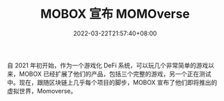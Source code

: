 ﻿---
title: "MOBOX 宣布 MOMOverse"
date: 2022-03-22T21:57:40+08:00
lastmod: 2022-03-22T16:45:40+08:00
draft: false
authors: ["Fairy"]
description: "自 2021 年初开始，作为一个游戏化 DeFi 系统，可以玩几个非常简单的游戏以来，MOBOX 已经扩展了他们的产品，包括三个完整的游戏，另一个正在测试中。现在，跟随区块链上几乎每个项目的脚步，MOBOX 宣布了他们即将推出的虚拟世界，Momoverse。"
featuredImage: "mobox-announces-momoverse.jpg"
tags: ["Strategy Game","策略游戏","Play to Earn"]
categories: ["news"]
news: ["策略游戏"]
weight: 
lightgallery: true
pinned: false
recommend: false
recommend1: false
---

自 2021 年初开始，作为一个游戏化 DeFi 系统，可以玩几个非常简单的游戏以来，MOBOX 已经扩展了他们的产品，包括三个完整的游戏，另一个正在测试中。现在，跟随区块链上几乎每个项目的脚步，MOBOX 宣布了他们即将推出的虚拟世界，Momoverse。

<!--more-->

